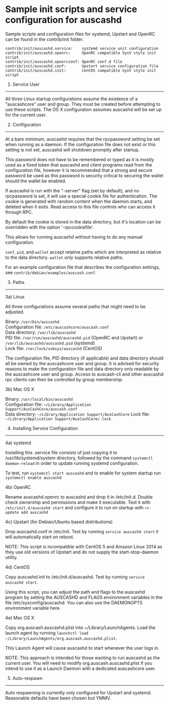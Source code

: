 Sample init scripts and service configuration for auscashd
==========================================================

Sample scripts and configuration files for systemd, Upstart and OpenRC
can be found in the contrib/init folder.

    contrib/init/auscashd.service:    systemd service unit configuration
    contrib/init/auscashd.openrc:     OpenRC compatible SysV style init script
    contrib/init/auscashd.openrcconf: OpenRC conf.d file
    contrib/init/auscashd.conf:       Upstart service configuration file
    contrib/init/auscashd.init:       CentOS compatible SysV style init script

1. Service User
---------------------------------

All three Linux startup configurations assume the existence of a "auscashcore" user
and group.  They must be created before attempting to use these scripts.
The OS X configuration assumes auscashd will be set up for the current user.

2. Configuration
---------------------------------

At a bare minimum, auscashd requires that the rpcpassword setting be set
when running as a daemon.  If the configuration file does not exist or this
setting is not set, auscashd will shutdown promptly after startup.

This password does not have to be remembered or typed as it is mostly used
as a fixed token that auscashd and client programs read from the configuration
file, however it is recommended that a strong and secure password be used
as this password is security critical to securing the wallet should the
wallet be enabled.

If auscashd is run with the "-server" flag (set by default), and no rpcpassword is set,
it will use a special cookie file for authentication. The cookie is generated with random
content when the daemon starts, and deleted when it exits. Read access to this file
controls who can access it through RPC.

By default the cookie is stored in the data directory, but it's location can be overridden
with the option '-rpccookiefile'.

This allows for running auscashd without having to do any manual configuration.

`conf`, `pid`, and `wallet` accept relative paths which are interpreted as
relative to the data directory. `wallet` *only* supports relative paths.

For an example configuration file that describes the configuration settings,
see `contrib/debian/examples/auscash.conf`.

3. Paths
---------------------------------

3a) Linux

All three configurations assume several paths that might need to be adjusted.

Binary:              `/usr/bin/auscashd`  
Configuration file:  `/etc/auscashcore/auscash.conf`  
Data directory:      `/var/lib/auscashd`  
PID file:            `/var/run/auscashd/auscashd.pid` (OpenRC and Upstart) or `/var/lib/auscashd/auscashd.pid` (systemd)  
Lock file:           `/var/lock/subsys/auscashd` (CentOS)  

The configuration file, PID directory (if applicable) and data directory
should all be owned by the auscashcore user and group.  It is advised for security
reasons to make the configuration file and data directory only readable by the
auscashcore user and group.  Access to auscash-cli and other auscashd rpc clients
can then be controlled by group membership.

3b) Mac OS X

Binary:              `/usr/local/bin/auscashd`  
Configuration file:  `~/Library/Application Support/AusCashCore/auscash.conf`  
Data directory:      `~/Library/Application Support/AusCashCore`
Lock file:           `~/Library/Application Support/AusCashCore/.lock`

4. Installing Service Configuration
-----------------------------------

4a) systemd

Installing this .service file consists of just copying it to
/usr/lib/systemd/system directory, followed by the command
`systemctl daemon-reload` in order to update running systemd configuration.

To test, run `systemctl start auscashd` and to enable for system startup run
`systemctl enable auscashd`

4b) OpenRC

Rename auscashd.openrc to auscashd and drop it in /etc/init.d.  Double
check ownership and permissions and make it executable.  Test it with
`/etc/init.d/auscashd start` and configure it to run on startup with
`rc-update add auscashd`

4c) Upstart (for Debian/Ubuntu based distributions)

Drop auscashd.conf in /etc/init.  Test by running `service auscashd start`
it will automatically start on reboot.

NOTE: This script is incompatible with CentOS 5 and Amazon Linux 2014 as they
use old versions of Upstart and do not supply the start-stop-daemon utility.

4d) CentOS

Copy auscashd.init to /etc/init.d/auscashd. Test by running `service auscashd start`.

Using this script, you can adjust the path and flags to the auscashd program by
setting the AUSCASHD and FLAGS environment variables in the file
/etc/sysconfig/auscashd. You can also use the DAEMONOPTS environment variable here.

4e) Mac OS X

Copy org.auscash.auscashd.plist into ~/Library/LaunchAgents. Load the launch agent by
running `launchctl load ~/Library/LaunchAgents/org.auscash.auscashd.plist`.

This Launch Agent will cause auscashd to start whenever the user logs in.

NOTE: This approach is intended for those wanting to run auscashd as the current user.
You will need to modify org.auscash.auscashd.plist if you intend to use it as a
Launch Daemon with a dedicated auscashcore user.

5. Auto-respawn
-----------------------------------

Auto respawning is currently only configured for Upstart and systemd.
Reasonable defaults have been chosen but YMMV.
